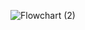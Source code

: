 ![Flowchart (2)](https://github.com/Liu-creators/liu-rpc/assets/88603631/05f278e0-eaac-4f14-a309-8429430a488d)
